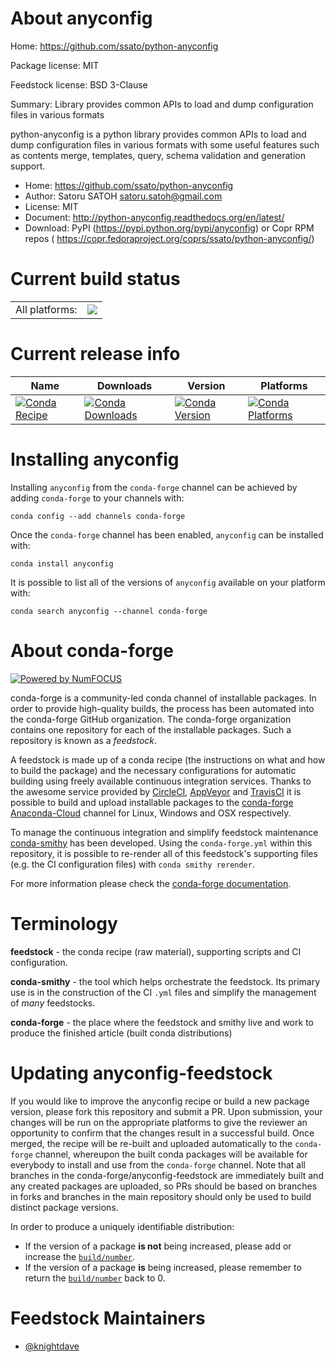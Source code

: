 About anyconfig
===============

Home: https://github.com/ssato/python-anyconfig

Package license: MIT

Feedstock license: BSD 3-Clause

Summary: Library provides common APIs to load and dump configuration files in various formats

python-anyconfig is a python library provides common APIs to load and dump
configuration files in various formats with some useful features such as
contents merge, templates, query, schema validation and generation support.

- Home: https://github.com/ssato/python-anyconfig
- Author: Satoru SATOH <satoru.satoh@gmail.com>
- License: MIT
- Document: http://python-anyconfig.readthedocs.org/en/latest/
- Download: PyPI (https://pypi.python.org/pypi/anyconfig) or Copr RPM repos ( https://copr.fedoraproject.org/coprs/ssato/python-anyconfig/)


Current build status
====================


<table><tr><td>All platforms:</td>
    <td>
      <a href="https://dev.azure.com/conda-forge/feedstock-builds/_build/latest?definitionId=6726&branchName=master">
        <img src="https://dev.azure.com/conda-forge/feedstock-builds/_apis/build/status/anyconfig-feedstock?branchName=master">
      </a>
    </td>
  </tr>
</table>

Current release info
====================

| Name | Downloads | Version | Platforms |
| --- | --- | --- | --- |
| [![Conda Recipe](https://img.shields.io/badge/recipe-anyconfig-green.svg)](https://anaconda.org/conda-forge/anyconfig) | [![Conda Downloads](https://img.shields.io/conda/dn/conda-forge/anyconfig.svg)](https://anaconda.org/conda-forge/anyconfig) | [![Conda Version](https://img.shields.io/conda/vn/conda-forge/anyconfig.svg)](https://anaconda.org/conda-forge/anyconfig) | [![Conda Platforms](https://img.shields.io/conda/pn/conda-forge/anyconfig.svg)](https://anaconda.org/conda-forge/anyconfig) |

Installing anyconfig
====================

Installing `anyconfig` from the `conda-forge` channel can be achieved by adding `conda-forge` to your channels with:

```
conda config --add channels conda-forge
```

Once the `conda-forge` channel has been enabled, `anyconfig` can be installed with:

```
conda install anyconfig
```

It is possible to list all of the versions of `anyconfig` available on your platform with:

```
conda search anyconfig --channel conda-forge
```


About conda-forge
=================

[![Powered by NumFOCUS](https://img.shields.io/badge/powered%20by-NumFOCUS-orange.svg?style=flat&colorA=E1523D&colorB=007D8A)](http://numfocus.org)

conda-forge is a community-led conda channel of installable packages.
In order to provide high-quality builds, the process has been automated into the
conda-forge GitHub organization. The conda-forge organization contains one repository
for each of the installable packages. Such a repository is known as a *feedstock*.

A feedstock is made up of a conda recipe (the instructions on what and how to build
the package) and the necessary configurations for automatic building using freely
available continuous integration services. Thanks to the awesome service provided by
[CircleCI](https://circleci.com/), [AppVeyor](https://www.appveyor.com/)
and [TravisCI](https://travis-ci.org/) it is possible to build and upload installable
packages to the [conda-forge](https://anaconda.org/conda-forge)
[Anaconda-Cloud](https://anaconda.org/) channel for Linux, Windows and OSX respectively.

To manage the continuous integration and simplify feedstock maintenance
[conda-smithy](https://github.com/conda-forge/conda-smithy) has been developed.
Using the ``conda-forge.yml`` within this repository, it is possible to re-render all of
this feedstock's supporting files (e.g. the CI configuration files) with ``conda smithy rerender``.

For more information please check the [conda-forge documentation](https://conda-forge.org/docs/).

Terminology
===========

**feedstock** - the conda recipe (raw material), supporting scripts and CI configuration.

**conda-smithy** - the tool which helps orchestrate the feedstock.
                   Its primary use is in the construction of the CI ``.yml`` files
                   and simplify the management of *many* feedstocks.

**conda-forge** - the place where the feedstock and smithy live and work to
                  produce the finished article (built conda distributions)


Updating anyconfig-feedstock
============================

If you would like to improve the anyconfig recipe or build a new
package version, please fork this repository and submit a PR. Upon submission,
your changes will be run on the appropriate platforms to give the reviewer an
opportunity to confirm that the changes result in a successful build. Once
merged, the recipe will be re-built and uploaded automatically to the
`conda-forge` channel, whereupon the built conda packages will be available for
everybody to install and use from the `conda-forge` channel.
Note that all branches in the conda-forge/anyconfig-feedstock are
immediately built and any created packages are uploaded, so PRs should be based
on branches in forks and branches in the main repository should only be used to
build distinct package versions.

In order to produce a uniquely identifiable distribution:
 * If the version of a package **is not** being increased, please add or increase
   the [``build/number``](https://conda.io/docs/user-guide/tasks/build-packages/define-metadata.html#build-number-and-string).
 * If the version of a package **is** being increased, please remember to return
   the [``build/number``](https://conda.io/docs/user-guide/tasks/build-packages/define-metadata.html#build-number-and-string)
   back to 0.

Feedstock Maintainers
=====================

* [@knightdave](https://github.com/knightdave/)

